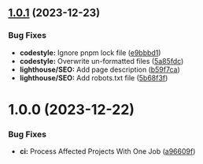 ## [1.0.1](https://github.com/roalcantara/pkx-workspace/compare/v1.0.0...v1.0.1) (2023-12-23)


### Bug Fixes

* **codestyle:** Ignore pnpm lock file ([e9bbbd1](https://github.com/roalcantara/pkx-workspace/commit/e9bbbd19c414c700e376cb035585d88dc0dad2b6))
* **codestyle:** Overwrite un-formatted files ([5a85fdc](https://github.com/roalcantara/pkx-workspace/commit/5a85fdc78733e6e0bd51ec9be9278cd718b6c9b5))
* **lighthouse/SEO:** Add page description ([b59f7ca](https://github.com/roalcantara/pkx-workspace/commit/b59f7caef50ace36b5ee943920728a8dda9fec00))
* **lighthouse/SEO:** Add robots.txt file ([5b68f3f](https://github.com/roalcantara/pkx-workspace/commit/5b68f3f293a6d55f3afb5c634c5cdb5f8ec4917f))

# 1.0.0 (2023-12-22)


### Bug Fixes

* **ci:** Process Affected Projects With One Job ([a96609f](https://github.com/roalcantara/pkx-workspace/commit/a96609fc5e1d6709fbdd3dec85e8226cde56d9aa))
